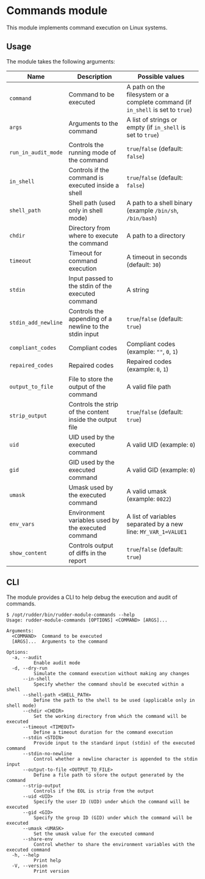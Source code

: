 # Commands module

This module implements command execution on Linux systems.

## Usage

The module takes the following arguments:

| Name | Description | Possible values |
| ---- | ----------- | --------------- |
| `command` | Command to be executed | A path on the filesystem or a complete command (if `in_shell` is set to `true`) |
| `args` | Arguments to the command | A list of strings or empty (if `in_shell` is set to `true`)  |
| `run_in_audit_mode` | Controls the running mode of the command | `true`/`false` (default: `false`) |
| `in_shell` | Controls if the command is executed inside a shell | `true`/`false` (default: `false`) |
| `shell_path` | Shell path (used only in shell mode) | A path to a shell binary (example `/bin/sh`, `/bin/bash`) |
| `chdir` | Directory from where to execute the command | A path to a directory |
| `timeout` | Timeout for command execution | A timeout in seconds (default: `30`) |
| `stdin` | Input passed to the stdin of the executed command | A string |
| `stdin_add_newline` | Controls the appending of a newline to the stdin input | `true`/`false` (default: `true`) |
| `compliant_codes` | Compliant codes | Compliant codes (example: `""`, `0`, `1`) |
| `repaired_codes` | Repaired codes |  Repaired codes (example: `0`, `1`) |
| `output_to_file` | File to store the output of the command | A valid file path |
| `strip_output` | Controls the strip of the content inside the output file | `true`/`false` (default: `true`) |
| `uid` | UID used by the executed command | A valid UID (example: `0`) |
| `gid` | GID used by the executed command | A valid GID (example: `0`) |
| `umask` | Umask used by the executed command | A valid umask (example: `0022`) |
| `env_vars` | Environment variables used by the executed command | A list of variables separated by a new line: `MY_VAR_1=VALUE1` |
| `show_content` | Controls output of diffs in the report | `true`/`false` (default: `true`) |

## CLI

The module provides a CLI to help debug the execution and audit of commands.

```
$ /opt/rudder/bin/rudder-module-commands --help
Usage: rudder-module-commands [OPTIONS] <COMMAND> [ARGS]...

Arguments:
  <COMMAND>  Command to be executed
  [ARGS]...  Arguments to the command

Options:
  -a, --audit
          Enable audit mode
  -d, --dry-run
          Simulate the command execution without making any changes
      --in-shell
          Specify whether the command should be executed within a shell
      --shell-path <SHELL_PATH>
          Define the path to the shell to be used (applicable only in shell mode)
      --chdir <CHDIR>
          Set the working directory from which the command will be executed
      --timeout <TIMEOUT>
          Define a timeout duration for the command execution
      --stdin <STDIN>
          Provide input to the standard input (stdin) of the executed command
      --stdin-no-newline
          Control whether a newline character is appended to the stdin input
      --output-to-file <OUTPUT_TO_FILE>
          Define a file path to store the output generated by the command
      --strip-output
          Controls if the EOL is strip from the output
      --uid <UID>
          Specify the user ID (UID) under which the command will be executed
      --gid <GID>
          Specify the group ID (GID) under which the command will be executed
      --umask <UMASK>
          Set the umask value for the executed command
      --share-env
          Control whether to share the environment variables with the executed command
  -h, --help
          Print help
  -V, --version
          Print version
```

